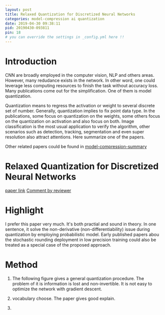```yaml
---
layout: post
title: Relaxed Quantization for Discretized Neural Networks 
categories: model-compression ai quantization
date: 2019-04-30 09:38:11
pid: 20190430-093811
pin: 18
# you can override the settings in _config.yml here !!
---
```


# Introduction

CNN are broadly employed in the computer vision, NLP and others areas. However, many redudance exists in the network. In other word, one could leverage less computing resources to finish the task without accuracy loss. Many publications come out for the simplification. One of them is model quantization. 

Quantization means to regress the activation or weight to several discrete set of number. Generally, quantization implies to fix point data type. In the publications, some focus on quantization on the weights, some others focus on the quantization on activation and also focus on both. Image classification is the most usual application to verify the algorithm, other scenarios such as detection, tracking, segmentation and even super resolution also attract attentions. Here summarize one of the papers.

Other related papers could be found in [model-compression-summary](https://blueardour.github.io/2019/04/29/model-compression-summary.html)

# Relaxed Quantization for Discretized Neural Networks 
[paper link](https://arxiv.org/abs/1810.01875)
[Comment by reviewer](https://openreview.net/forum?id=HkxjYoCqKX)

# Highlight
I prefer this paper very much. It's both practial and sound in theory. In one sentence, it solve the non-derivative (non-differentiability) issue during quantization by employing probabilistic model. Early published papers abou the stochastic rounding deployment in low precision training could also be treated as a special case of the proposed approach.

# Method
1. The following figure gives a general quantization procedure. The problem of it is information is lost and non-invertible. It is not easy to optimize the network with gradient descent.

2. vocabulary choose. The paper gives good explain.

3. 

